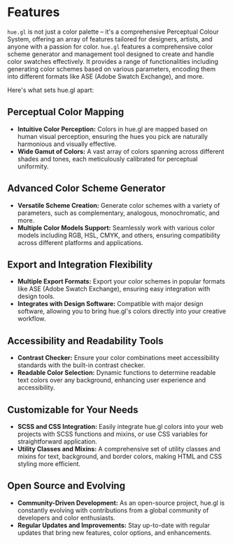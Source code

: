 # Features

`hue.gl` is not just a color palette – it's a comprehensive Perceptual Colour System, offering an array of features tailored for designers, artists, and anyone with a passion for color. `hue.gl` features a comprehensive color scheme generator and management tool designed to create and handle color swatches effectively. It provides a range of functionalities including generating color schemes based on various parameters, encoding them into different formats like ASE (Adobe Swatch Exchange), and more.

Here's what sets hue.gl apart:

## Perceptual Color Mapping

- **Intuitive Color Perception:** Colors in hue.gl are mapped based on human visual perception, ensuring the hues you pick are naturally harmonious and visually effective.
- **Wide Gamut of Colors:** A vast array of colors spanning across different shades and tones, each meticulously calibrated for perceptual uniformity.

## Advanced Color Scheme Generator

- **Versatile Scheme Creation:** Generate color schemes with a variety of parameters, such as complementary, analogous, monochromatic, and more.
- **Multiple Color Models Support:** Seamlessly work with various color models including RGB, HSL, CMYK, and others, ensuring compatibility across different platforms and applications.

## Export and Integration Flexibility

- **Multiple Export Formats:** Export your color schemes in popular formats like ASE (Adobe Swatch Exchange), ensuring easy integration with design tools.
- **Integrates with Design Software:** Compatible with major design software, allowing you to bring hue.gl's colors directly into your creative workflow.

## Accessibility and Readability Tools

- **Contrast Checker:** Ensure your color combinations meet accessibility standards with the built-in contrast checker.
- **Readable Color Selection:** Dynamic functions to determine readable text colors over any background, enhancing user experience and accessibility.

## Customizable for Your Needs

- **SCSS and CSS Integration:** Easily integrate hue.gl colors into your web projects with SCSS functions and mixins, or use CSS variables for straightforward application.
- **Utility Classes and Mixins:** A comprehensive set of utility classes and mixins for text, background, and border colors, making HTML and CSS styling more efficient.

## Open Source and Evolving

- **Community-Driven Development:** As an open-source project, hue.gl is constantly evolving with contributions from a global community of developers and color enthusiasts.
- **Regular Updates and Improvements:** Stay up-to-date with regular updates that bring new features, color options, and enhancements.
